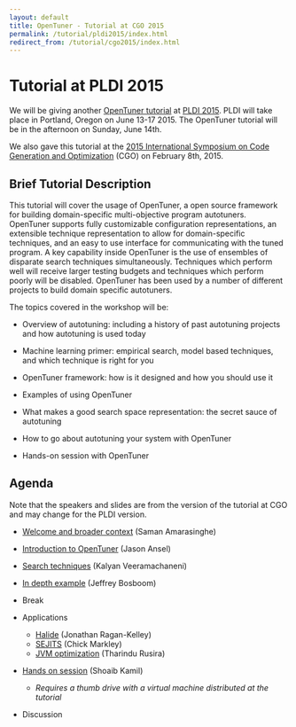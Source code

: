 ```yaml
---
layout: default
title: OpenTuner - Tutorial at CGO 2015
permalink: /tutorial/pldi2015/index.html
redirect_from: /tutorial/cgo2015/index.html
---
```


Tutorial at PLDI 2015
=================

We will be giving another [OpenTuner tutorial](/tutorial/pldi2015/) at
[PLDI 2015](http://conf.researchr.org/home/pldi2015).  PLDI will take place
in Portland, Oregon on June 13-17 2015.  The OpenTuner tutorial will be in
the afternoon on Sunday, June 14th.

We also gave this tutorial at the [2015 International Symposium on Code
Generation and Optimization][cgo2015] (CGO) on February 8th, 2015.

[cgo2015]: http://cgo.org/cgo2015/


Brief Tutorial Description
------

This tutorial will cover the usage of OpenTuner, a open source framework
for building domain-specific multi-objective program autotuners.  OpenTuner
supports fully customizable configuration representations, an extensible
technique representation to allow for domain-specific techniques, and
an easy to use interface for communicating with the tuned program. A key
capability inside OpenTuner is the use of ensembles of disparate search
techniques simultaneously.  Techniques which perform well will receive
larger testing budgets and techniques which perform poorly will be disabled.
OpenTuner has been used by a number of different projects to build domain
specific autotuners.

The topics covered in the workshop will be:

  - Overview of autotuning: including a history of past autotuning projects
  and how autotuning is used today

  - Machine learning primer: empirical search, model based techniques,
  and which technique is right for you

  - OpenTuner framework: how is it designed and how you should use it

  - Examples of using OpenTuner

  - What makes a good search space representation: the secret sauce of
  autotuning

  - How to go about autotuning your system with OpenTuner

  - Hands-on session with OpenTuner

Agenda
------

Note that the speakers and slides are from the version of the tutorial at
CGO and may change for the PLDI version.

- [Welcome and broader context](/slides/opentuner-cgo2015-amarasinghe-welcome.pdf)
  (Saman Amarasinghe)

- [Introduction to OpenTuner](/slides/opentuner-cgo2015-ansel-opentuner-intro.pdf)
  (Jason Ansel)

- [Search techniques](/slides/opentuner-cgo2015-veeramachaneni-ml.pdf)
  (Kalyan Veeramachaneni)

- [In depth example](/slides/opentuner-cgo2015-bosboom-in-depth.pdf)
  (Jeffrey Bosboom)

- Break

- Applications

    - [Halide](/slides/opentuner-cgo2015-jrk-halide.pdf) (Jonathan Ragan-Kelley)
    - [SEJITS](/slides/opentuner-cgo2015-markley-sejits.pdf) (Chick Markley)
    - [JVM optimization](/slides/opentuner-cgo2015-rusira-jvm-opt.pdf) (Tharindu Rusira)

- [Hands on session](/slides/opentuner-cgo2015-hands-on.pdf) (Shoaib Kamil)
  - _Requires a thumb drive with a virtual machine distributed at the tutorial_

- Discussion

